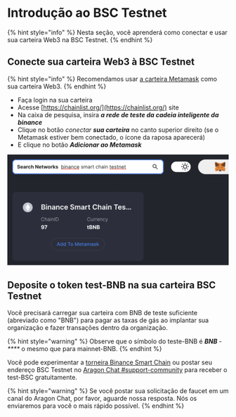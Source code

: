 # Introdução ao BSC Testnet

{% hint style="info" %}
Nesta seção, você aprenderá como conectar e usar sua carteira Web3 na BSC Testnet.
{% endhint %}

## **Conecte sua carteira Web3 à BSC Testnet** <a href="#connect-your-web3-wallet-to-the-bsc-testnet" id="connect-your-web3-wallet-to-the-bsc-testnet"></a>

{% hint style="info" %}
Recomendamos usar [a carteira Metamask](./) como sua carteira Web3.
{% endhint %}

* Faça login na sua carteira
* Acesse [https://chainlist.org/](https://chainlist.org/) site
* Na caixa de pesquisa, insira _**a rede de teste da cadeia inteligente da binance**_
* Clique no botão _conectar **sua carteira**_ no canto superior direito (se o Metamask estiver bem conectado, o ícone da raposa aparecerá)
* E clique no botão _**Adicionar ao Metamask**_

![Adicione o testnet BSC ao Metamask usando chainlist.org](<../../.gitbook/assets/Schermata 2022-01-26 alle 23.31.24.png>)

## **Deposite o token test-BNB na sua carteira BSC Testnet** <a href="#deposit-test-bnb-token-to-your-bsc-testnet-wallet" id="deposit-test-bnb-token-to-your-bsc-testnet-wallet"></a>

Você precisará carregar sua carteira com BNB de teste suficiente (abreviado como "BNB") para pagar as taxas de gás ao implantar sua organização e fazer transações dentro da organização.

{% hint style="warning" %}
Observe que o símbolo do teste-BNB é _**BNB**_ - _\*\*\*\*_ o mesmo que para mainnet-BNB.
{% endhint %}

Você pode experimentar a [torneira Binance Smart Chain](https://testnet.binance.org/faucet-smart) ou postar seu endereço BSC Testnet no [Aragon Chat #support-community](https://discordapp.com/channels/672466989217873929/694844628586856469) para receber o test-BSC gratuitamente.

{% hint style="warning" %}
Se você postar sua solicitação de faucet em um canal do Aragon Chat, por favor, aguarde nossa resposta. Nós os enviaremos para você o mais rápido possível.
{% endhint %}
